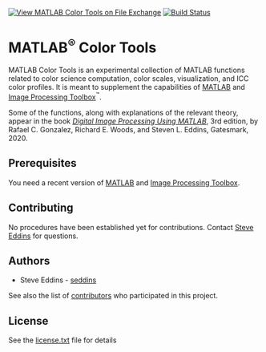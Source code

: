 [![View MATLAB Color Tools on File Exchange](https://www.mathworks.com/matlabcentral/images/matlab-file-exchange.svg)](https://www.mathworks.com/matlabcentral/fileexchange/64161-matlab-color-tools) [![Build Status](https://dev.azure.com/acampbel/acampbel/_apis/build/status/acampbel.matlab-color-tools?branchName=master)](https://dev.azure.com/acampbel/acampbel/_build/latest?definitionId=4&branchName=master)

# MATLAB<sup>&reg;</sup> Color Tools

MATLAB Color Tools is an experimental collection of MATLAB functions related
to color science computation, color scales, visualization, and ICC color profiles.
It is meant to supplement the capabilities of [MATLAB](https://www.mathworks.com/products/matlab.html)
and [Image Processing Toolbox](https://www.mathworks.com/products/image.html)<sup>&trade;</sup>.

Some of the functions, along with explanations of the relevant theory, appear in the book [_Digital Image Processing Using MATLAB_](http://imageprocessingplace.com), 3rd edition, by Rafael C. Gonzalez, Richard E. Woods, and Steven L. Eddins, Gatesmark, 2020.

## Prerequisites

You need a recent version of [MATLAB](https://www.mathworks.com/products/matlab.html)
and [Image Processing Toolbox](https://www.mathworks.com/products/image.html).

## Contributing

No procedures have been established yet for contributions. Contact
[Steve Eddins](https://www.mathworks.com/matlabcentral/profile/contact/476476-steve-eddins)
for questions.

## Authors

* Steve Eddins - [seddins](https://github.com/seddins)

See also the list of [contributors](https://github.com/mathworks/matlab-color-tools/graphs/contributors)
who participated in this project.

## License

See the [license.txt](https://github.com/mathworks/matlab-color-tools/blob/master/license.txt)
file for details
